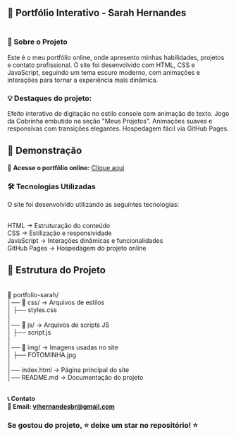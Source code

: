  ## 🚀 Portfólio Interativo - Sarah Hernandes

### <br/>📌 Sobre o Projeto
Este é o meu portfólio online, onde apresento minhas habilidades, projetos e contato profissional. O site foi desenvolvido com HTML, CSS e JavaScript, seguindo um tema escuro moderno, com animações e interações para tornar a experiência mais dinâmica.

### 💡 Destaques do projeto:

Efeito interativo de digitação no estilo console com animação de texto.
Jogo da Cobrinha embutido na seção "Meus Projetos".
Animações suaves e responsivas com transições elegantes.
Hospedagem fácil via GitHub Pages.

## 🎨 Demonstração

📍 **Acesse o portfólio online:** [Clique aqui](https://saraahbr.github.io/PORTFOLIO/) 

### 🛠️ Tecnologias Utilizadas
O site foi desenvolvido utilizando as seguintes tecnologias:

 <br/>HTML → Estruturação do conteúdo
 <br/>CSS → Estilização e responsividade
 <br/>JavaScript → Interações dinâmicas e funcionalidades
 <br/>GitHub Pages → Hospedagem do projeto online

## 📂 Estrutura do Projeto

<br/>📂 portfolio-sarah/
<br/>│── 📂 css/          → Arquivos de estilos
<br/>│   ├── styles.css
<br/>│
<br/>│── 📂 js/           → Arquivos de scripts JS
<br/>│   ├── script.js
<br/>│
<br/>│── 📂 img/          → Imagens usadas no site
<br/>│   ├── FOTOMINHA.jpg
<br/>│
<br/>│── index.html       → Página principal do site
<br/>│── README.md        → Documentação do projeto

 <br/>**📞 Contato**
 <br/>**📧 Email: vihernandesbr@gmail.com**


### Se gostou do projeto, ⭐ deixe um star no repositório! ⭐
